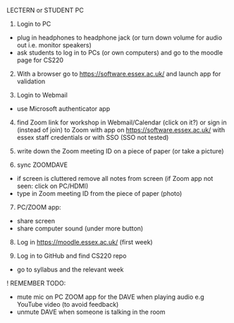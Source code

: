 LECTERN or STUDENT PC

1. Login to PC
- plug in headphones to headphone jack (or turn down volume for audio out i.e. monitor speakers)
- ask students to log in to PCs (or own computers) and go to the moodle page for CS220

2. With a browser go to https://software.essex.ac.uk/ and launch app for validation

3. Login to Webmail
- use Microsoft authenticator app

4. find Zoom link for workshop in Webmail/Calendar (click on it?)
or sign in (instead of join) to Zoom with app on https://software.essex.ac.uk/ with essex staff credentials or with SSO (SSO not tested)

5. write down the Zoom meeting ID on a piece of paper (or take a picture)

6. sync ZOOMDAVE
- if screen is cluttered remove all notes from screen (if Zoom app not seen: click on PC/HDMI)
- type in Zoom meeting ID from the piece of paper (photo)

7. PC/ZOOM app:
- share screen
- share computer sound (under more button)

8. Log in https://moodle.essex.ac.uk/ (first week)

9. Log in to GitHub and find CS220 repo
- go to syllabus and the relevant week

! REMEMBER TODO: 
- mute mic on PC ZOOM app for the DAVE when playing audio e.g YouTube video (to avoid feedback)
- unmute DAVE when someone is talking in the room

